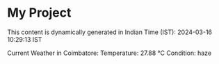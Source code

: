 # My Project

This content is dynamically generated in Indian Time (IST): 2024-03-16 10:29:13 IST


Current Weather in Coimbatore:
Temperature: 27.88 °C
Condition: haze
